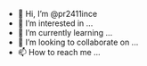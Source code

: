 - 👋 Hi, I’m @pr2411ince
- 👀 I’m interested in ...
- 🌱 I’m currently learning ...
- 💞️ I’m looking to collaborate on ...
- 📫 How to reach me ...

<!---
pr2411ince/pr2411ince is a ✨ special ✨ repository because its `README.md` (this file) appears on your GitHub profile.
You can click the Preview link to take a look at your changes.
--->

